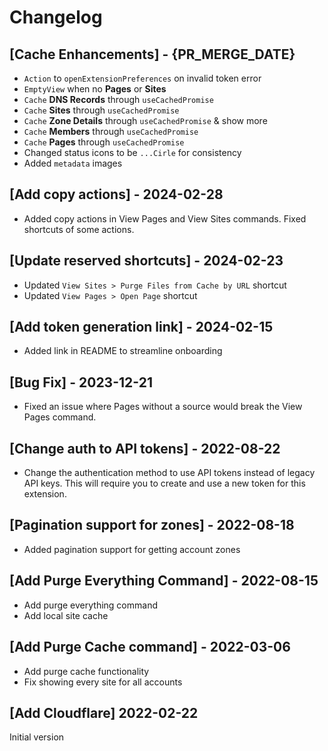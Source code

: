# Changelog

## [Cache Enhancements] - {PR_MERGE_DATE}

- `Action` to `openExtensionPreferences` on invalid token error
- `EmptyView` when no **Pages** or **Sites**
- `Cache` **DNS Records** through `useCachedPromise`
- `Cache` **Sites** through `useCachedPromise`
- `Cache` **Zone Details** through `useCachedPromise` & show more
- `Cache` **Members** through `useCachedPromise`
- `Cache` **Pages** through `useCachedPromise`
- Changed status icons to be `...Cirle` for consistency
- Added `metadata` images

## [Add copy actions] - 2024-02-28

- Added copy actions in View Pages and View Sites commands. Fixed shortcuts of some actions.

## [Update reserved shortcuts] - 2024-02-23

- Updated `View Sites > Purge Files from Cache by URL` shortcut
- Updated `View Pages > Open Page` shortcut

## [Add token generation link] - 2024-02-15

- Added link in README to streamline onboarding

## [Bug Fix] - 2023-12-21

- Fixed an issue where Pages without a source would break the View Pages command.

## [Change auth to API tokens] - 2022-08-22

- Change the authentication method to use API tokens instead of legacy API keys. This will require you to create and use a new token for this extension.

## [Pagination support for zones] - 2022-08-18

- Added pagination support for getting account zones

## [Add Purge Everything Command] - 2022-08-15

- Add purge everything command
- Add local site cache

## [Add Purge Cache command] - 2022-03-06

- Add purge cache functionality
- Fix showing every site for all accounts

## [Add Cloudflare] 2022-02-22

Initial version
